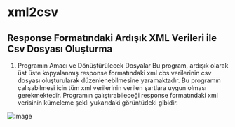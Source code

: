 # xml2csv

## Response Formatındaki Ardışık XML Verileri ile Csv Dosyası Oluşturma

1.	Programın Amacı ve Dönüştürülecek Dosyalar
Bu program, ardışık olarak üst üste kopyalanmış response formatındaki xml cbs verilerinin csv dosyası oluşturularak düzenlenebilmesine yaramaktadır. Bu programın çalışabilmesi için  tüm xml verilerinin verilen şartlara uygun olması gerekmektedir.
Programın çalıştırabileceği response formatındaki xml verisinin kümeleme şekli yukarıdaki görüntüdeki gibidir.

![image](https://user-images.githubusercontent.com/93549228/149145750-9e7508fa-6172-4e5f-9236-7c403d00c0e0.png)

